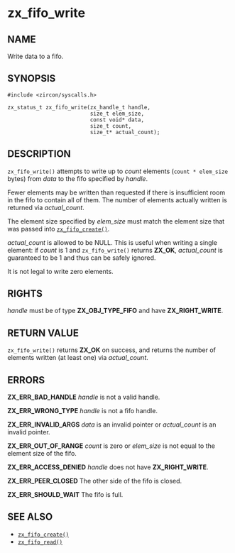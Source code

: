 # zx_fifo_write

## NAME

<!-- Updated by update-docs-from-abigen, do not edit. -->

Write data to a fifo.

## SYNOPSIS

<!-- Updated by update-docs-from-abigen, do not edit. -->

```
#include <zircon/syscalls.h>

zx_status_t zx_fifo_write(zx_handle_t handle,
                          size_t elem_size,
                          const void* data,
                          size_t count,
                          size_t* actual_count);
```

## DESCRIPTION

`zx_fifo_write()` attempts to write up to *count* elements
(`count * elem_size` bytes) from *data* to the fifo specified by *handle*.

Fewer elements may be written than requested if there is insufficient
room in the fifo to contain all of them. The number of
elements actually written is returned via *actual_count*.

The element size specified by *elem_size* must match the element size
that was passed into [`zx_fifo_create()`].

*actual_count* is allowed to be NULL. This is useful when writing
a single element: if *count* is 1 and `zx_fifo_write()` returns **ZX_OK**,
*actual_count* is guaranteed to be 1 and thus can be safely ignored.

It is not legal to write zero elements.

## RIGHTS

<!-- Updated by update-docs-from-abigen, do not edit. -->

*handle* must be of type **ZX_OBJ_TYPE_FIFO** and have **ZX_RIGHT_WRITE**.

## RETURN VALUE

`zx_fifo_write()` returns **ZX_OK** on success, and returns
the number of elements written (at least one) via *actual_count*.

## ERRORS

**ZX_ERR_BAD_HANDLE**  *handle* is not a valid handle.

**ZX_ERR_WRONG_TYPE**  *handle* is not a fifo handle.

**ZX_ERR_INVALID_ARGS**  *data* is an invalid pointer or *actual_count*
is an invalid pointer.

**ZX_ERR_OUT_OF_RANGE**  *count* is zero or *elem_size* is not equal
to the element size of the fifo.

**ZX_ERR_ACCESS_DENIED**  *handle* does not have **ZX_RIGHT_WRITE**.

**ZX_ERR_PEER_CLOSED**  The other side of the fifo is closed.

**ZX_ERR_SHOULD_WAIT**  The fifo is full.


## SEE ALSO

 - [`zx_fifo_create()`]
 - [`zx_fifo_read()`]

<!-- References updated by update-docs-from-abigen, do not edit. -->

[`zx_fifo_create()`]: fifo_create.md
[`zx_fifo_read()`]: fifo_read.md
